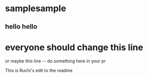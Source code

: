 # samplesample

## hello hello

# everyone should change this line

or maybe this line -- do something here in your pr

This is Ruchi's edit to the readme
